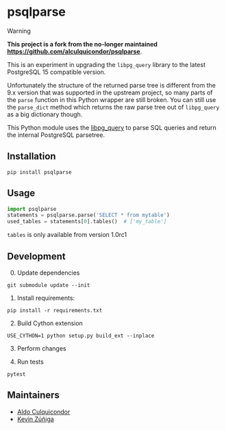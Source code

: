 psqlparse
=========

> [!WARNING]
> **This project is a fork from the no-longer maintained https://github.com/alculquicondor/psqlparse**.
>
> This is an experiment in upgrading the `libpg_query` library to the latest PostgreSQL 15 compatible version.
>
> Unfortunately the structure of the returned parse tree is different from the 9.x version that was supported in the
> upstream project, so many parts of the `parse` function in this Python wrapper are still broken.
> You can still use the `parse_dict` method which returns the raw parse tree out of `libpg_query` as a big dictionary though.

This Python module  uses the [libpg\_query](https://github.com/lfittl/libpg_query) to parse SQL
queries and return the internal PostgreSQL parsetree.

Installation
------------

```shell
pip install psqlparse
```

Usage
-----

```python
import psqlparse
statements = psqlparse.parse('SELECT * from mytable')
used_tables = statements[0].tables()  # ['my_table']
```

`tables` is only available from version 1.0rc1

Development
-----------

0. Update dependencies

```shell
git submodule update --init
```

1. Install requirements:

```shell
pip install -r requirements.txt
```

2. Build Cython extension

```shell
USE_CYTHON=1 python setup.py build_ext --inplace
```

3. Perform changes

4. Run tests

```shell
pytest
```

Maintainers
------------

- [Aldo Culquicondor](https://github.com/alculquicondor/)
- [Kevin Zúñiga](https://github.com/kevinzg/)
